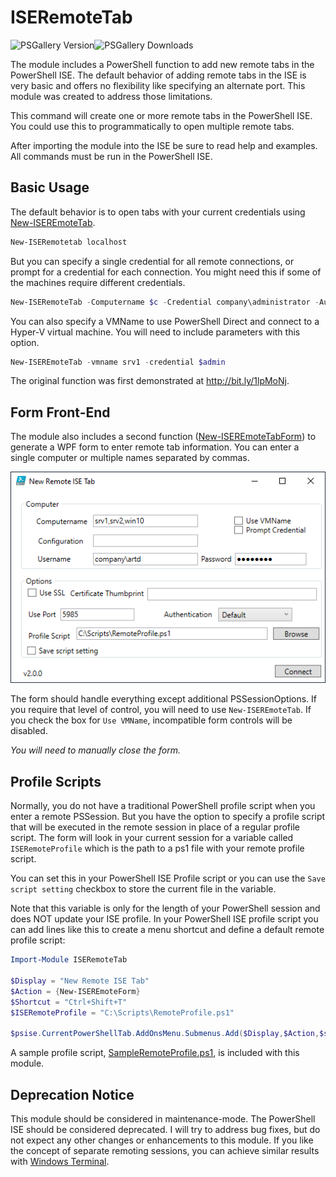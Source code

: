 # ISERemoteTab

![PSGallery Version](https://img.shields.io/powershellgallery/v/ISERemoteTab.png?style=for-the-badge&logo=powershell&label=PowerShell%20Gallery)![PSGallery Downloads](https://img.shields.io/powershellgallery/dt/ISERemoteTab.png?style=for-the-badge&label=Downloads)

The module includes a PowerShell function to add new remote tabs in the PowerShell ISE. The default behavior of adding remote tabs in the ISE is very basic and offers no flexibility like specifying an alternate port. This module was created to address those limitations.

This command will create one or more remote tabs in the PowerShell ISE. You could use this to programmatically to open multiple remote tabs.

After importing the module into the ISE be sure to read help and examples. All commands must be run in the PowerShell ISE.

## Basic Usage

The default behavior is to open tabs with your current credentials using [New-ISEREmoteTab](docs/New-ISERemoteTab.md).

```powershell
New-ISERemotetab localhost
```

But you can specify a single credential for all remote connections, or prompt for a credential for each connection. You might need this if some of the machines require different credentials.

```powershell
New-ISERemoteTab -Computername $c -Credential company\administrator -Authentication Default
```

You can also specify a VMName to use PowerShell Direct and connect to a Hyper-V virtual machine. You will need to include parameters with this option.

```powershell
New-ISEREmoteTab -vmname srv1 -credential $admin
```

The original function was first demonstrated at <http://bit.ly/1lpMoNj>.

## Form Front-End

The module also includes a second function ([New-ISEREmoteTabForm](docs/New-ISERemoteTabForm.md)) to generate a WPF form to enter remote tab information. You can enter a single computer or multiple names separated by commas.

![Remote ISE Tab](images/remoteIsetab_thumb.png "Remote Tab Form")

The form should handle everything except additional PSSessionOptions. If you require that level of control, you will need to use `New-ISEREmoteTab`. If you check the box for `Use VMName`, incompatible form controls will be disabled.

_You will need to manually close the form._

## Profile Scripts

Normally, you do not have a traditional PowerShell profile script when you enter a remote PSSession. But you have the option to specify a profile script that will be executed in the remote session in place of a regular profile script. The form will look in your current session for a variable called `ISERemoteProfile` which is the path to a ps1 file with your remote profile script.

You can set this in your PowerShell ISE Profile script or you can use the `Save script setting` checkbox to store the current file in the variable.

Note that this variable is only for the length of your PowerShell session and does NOT update your ISE profile. In your PowerShell ISE profile script you can add lines like this to create a menu shortcut and define a default remote profile script:

```powershell
Import-Module ISERemoteTab

$Display = "New Remote ISE Tab"
$Action = {New-ISEREmoteForm}
$Shortcut = "Ctrl+Shift+T"
$ISERemoteProfile = "C:\Scripts\RemoteProfile.ps1"

$psise.CurrentPowerShellTab.AddOnsMenu.Submenus.Add($Display,$Action,$shortcut) | Out-Null
```

A sample profile script, [SampleRemoteProfile.ps1](SampleRemoteProfile.ps1), is included with this module.

## Deprecation Notice

This module should be considered in maintenance-mode. The PowerShell ISE should be considered deprecated. I will try to address bug fixes, but do not expect any other changes or enhancements to this module. If you like the concept of separate remoting sessions, you can achieve similar results with [Windows Terminal](https://docs.microsoft.com/en-us/windows/terminal/get-started).

